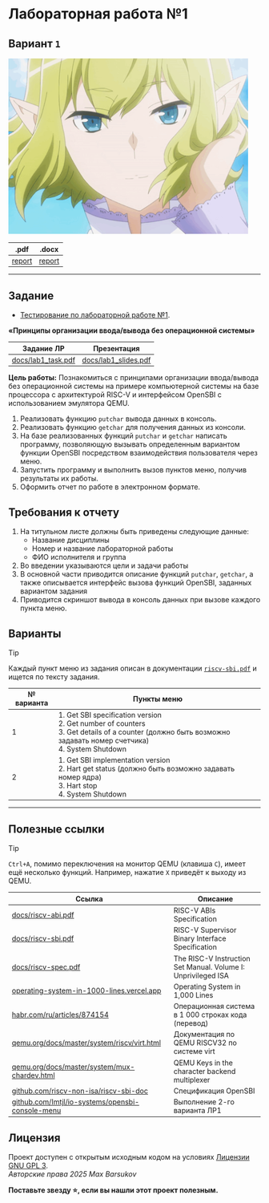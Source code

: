 # Лабораторная работа №1

## Вариант `1`

<img alt="is-it-wrong-to-try-to-pick-up-girls-in-a-dungeon" src="https://github.com/maxbarsukov/itmo/blob/master/.docs/is-it-wrong-to-try-to-pick-up-girls-in-a-dungeon.gif" height="350">

|.pdf|.docx|
|-|-|
| [report](./docs/report.pdf) | [report](./docs/report.docx) |

---

## Задание

- [Тестирование по лабораторной работе №1](./test.md).

**«Принципы организации ввода/вывода без операционной системы»**

| Задание ЛР | Презентация |
| --- | --- |
| [docs/lab1_task.pdf](./docs/lab1_task.pdf) | [docs/lab1_slides.pdf](./docs/lab1_slides.pdf) |

**Цель работы:** Познакомиться с принципами организации ввода/вывода без операционной системы на примере компьютерной системы на базе процессора с архитектурой RISC-V и интерфейсом OpenSBI с использованием эмулятора QEMU.

1. Реализовать функцию `putchar` вывода данных в консоль.
2. Реализовать функцию `getchar` для получения данных из консоли.
3. На базе реализованных функций `putchar` и `getchar` написать программу, позволяющую вызывать определенным вариантом функции OpenSBI посредством взаимодействия пользователя через меню.
4. Запустить программу и выполнить вызов пунктов меню, получив результаты их работы.
5. Оформить отчет по работе в электронном формате.

## Требования к отчету

1. На титульном листе должны быть приведены следующие данные:
    - Название дисциплины
    - Номер и название лабораторной работы
    - ФИО исполнителя и группа
2. Во введении указываются цели и задачи работы
3. В основной части приводится описание функций `putchar`, `getchar`, а также описывается интерфейс вызова функций OpenSBI, заданных вариантом задания
4. Приводится скриншот вывода в консоль данных при вызове каждого пункта меню.

## Варианты

> [!TIP]
> Каждый пункт меню из задания описан в документации [`riscv-sbi.pdf`](./docs/riscv-sbi.pdf) и ищется по тексту задания.

| № варианта | Пункты меню |
| --- | --- |
| 1 | 1. Get SBI specification version<br>2. Get number of counters<br>3. Get details of a counter (должно быть возможно задавать номер счетчика)<br>4. System Shutdown |
| 2 | 1. Get SBI implementation version<br>2. Hart get status (должно быть возможно задавать номер ядра)<br>3. Hart stop<br>4. System Shutdown |

---

## Полезные ссылки

> [!TIP]
> `Ctrl+A`, помимо переключения на монитор QEMU (клавиша `C`), имеет ещё несколько функций. Например, нажатие `X` приведёт к выходу из QEMU.

| Ссылка | Описание |
| --- | --- |
| [docs/riscv-abi.pdf](./docs/riscv-abi.pdf) | RISC-V ABIs Specification |
| [docs/riscv-sbi.pdf](./docs/riscv-sbi.pdf) | RISC-V Supervisor Binary Interface Specification |
| [docs/riscv-spec.pdf](./docs/riscv-spec.pdf) | The RISC-V Instruction Set Manual. Volume I: Unprivileged ISA |
| [operating-system-in-1000-lines.vercel.app](https://operating-system-in-1000-lines.vercel.app/en/) | Operating System in 1,000 Lines |
| [habr.com/ru/articles/874154](https://habr.com/ru/companies/ruvds/articles/874154/) | Операционная система в 1 000 строках кода (перевод) |
| [qemu.org/docs/master/system/riscv/virt.html](https://www.qemu.org/docs/master/system/riscv/virt.html) | Документация по QEMU RISCV32 по системе virt |
| [qemu.org/docs/master/system/mux-chardev.html](https://www.qemu.org/docs/master/system/mux-chardev.html) | QEMU Keys in the character backend multiplexer |
| [github.com/riscv-non-isa/riscv-sbi-doc](https://github.com/riscv-non-isa/riscv-sbi-doc) | Спецификация OpenSBI |
| [github.com/Imtjl/io-systems/opensbi-console-menu](https://github.com/Imtjl/io-systems/tree/main/opensbi-console-menu) | Выполнение 2-го варианта ЛР1 |

## Лицензия <a name="license"></a>

Проект доступен с открытым исходным кодом на условиях [Лицензии GNU GPL 3](https://opensource.org/license/gpl-3-0/). \
*Авторские права 2025 Max Barsukov*

**Поставьте звезду :star:, если вы нашли этот проект полезным.**
